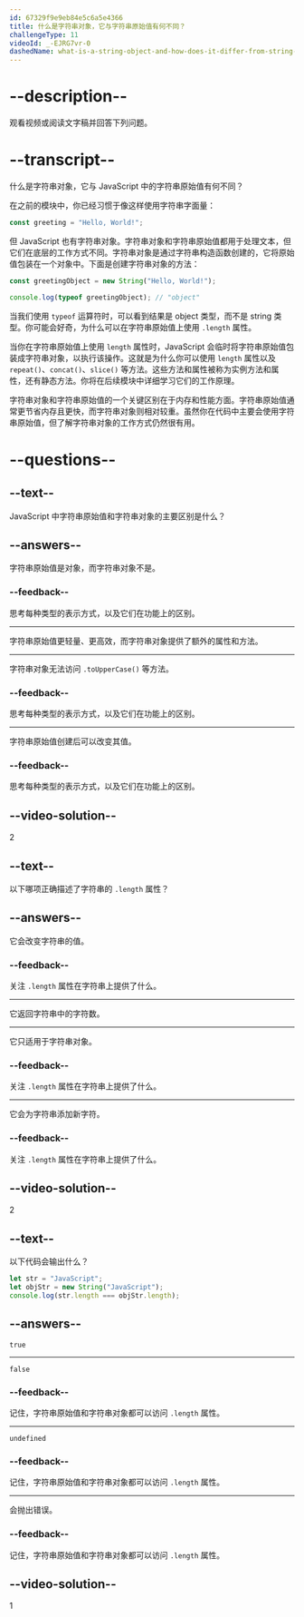 ```yaml
---
id: 67329f9e9eb84e5c6a5e4366
title: 什么是字符串对象，它与字符串原始值有何不同？
challengeType: 11
videoId: _-EJRG7vr-0
dashedName: what-is-a-string-object-and-how-does-it-differ-from-string-primitive
---
```


# --description--

观看视频或阅读文字稿并回答下列问题。

# --transcript--

什么是字符串对象，它与 JavaScript 中的字符串原始值有何不同？

在之前的模块中，你已经习惯于像这样使用字符串字面量：

```js
const greeting = "Hello, World!";
```

但 JavaScript 也有字符串对象。字符串对象和字符串原始值都用于处理文本，但它们在底层的工作方式不同。字符串对象是通过字符串构造函数创建的，它将原始值包装在一个对象中。下面是创建字符串对象的方法：

```js
const greetingObject = new String("Hello, World!");

console.log(typeof greetingObject); // "object"
```

当我们使用 `typeof` 运算符时，可以看到结果是 object 类型，而不是 string 类型。你可能会好奇，为什么可以在字符串原始值上使用 `.length` 属性。

当你在字符串原始值上使用 `length` 属性时，JavaScript 会临时将字符串原始值包装成字符串对象，以执行该操作。这就是为什么你可以使用 `length` 属性以及 `repeat()`、`concat()`、`slice()` 等方法。这些方法和属性被称为实例方法和属性，还有静态方法。你将在后续模块中详细学习它们的工作原理。

字符串对象和字符串原始值的一个关键区别在于内存和性能方面。字符串原始值通常更节省内存且更快，而字符串对象则相对较重。虽然你在代码中主要会使用字符串原始值，但了解字符串对象的工作方式仍然很有用。

# --questions--

## --text--

JavaScript 中字符串原始值和字符串对象的主要区别是什么？

## --answers--

字符串原始值是对象，而字符串对象不是。

### --feedback--

思考每种类型的表示方式，以及它们在功能上的区别。

---

字符串原始值更轻量、更高效，而字符串对象提供了额外的属性和方法。

---

字符串对象无法访问 `.toUpperCase()` 等方法。

### --feedback--

思考每种类型的表示方式，以及它们在功能上的区别。

---

字符串原始值创建后可以改变其值。

### --feedback--

思考每种类型的表示方式，以及它们在功能上的区别。

## --video-solution--

2

## --text--

以下哪项正确描述了字符串的 `.length` 属性？

## --answers--

它会改变字符串的值。

### --feedback--

关注 `.length` 属性在字符串上提供了什么。

---

它返回字符串中的字符数。

---

它只适用于字符串对象。

### --feedback--

关注 `.length` 属性在字符串上提供了什么。

---

它会为字符串添加新字符。

### --feedback--

关注 `.length` 属性在字符串上提供了什么。

## --video-solution--

2

## --text--

以下代码会输出什么？

```js
let str = "JavaScript";
let objStr = new String("JavaScript");
console.log(str.length === objStr.length);
```

## --answers--

`true`

---

`false`

### --feedback--

记住，字符串原始值和字符串对象都可以访问 `.length` 属性。

---

`undefined`

### --feedback--

记住，字符串原始值和字符串对象都可以访问 `.length` 属性。

---

会抛出错误。

### --feedback--

记住，字符串原始值和字符串对象都可以访问 `.length` 属性。

## --video-solution--

1

